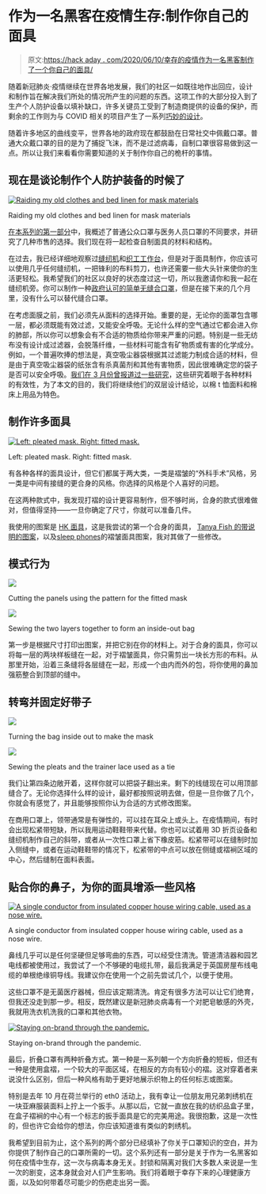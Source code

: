 # 作为一名黑客在疫情生存:制作你自己的面具

> 原文:[https://hack aday . com/2020/06/10/幸存的疫情作为一名黑客制作了一个你自己的面具/](https://hackaday.com/2020/06/10/surviving-the-pandemic-as-a-hacker-making-a-mask-of-your-very-own/)

随着新冠肺炎·疫情继续在世界各地发展，我们的社区一如既往地作出回应，设计和制作旨在解决我们所处的情况所产生的问题的东西。这项工作的大部分投入到了生产个人防护设备以填补缺口，许多关键员工受到了制造商提供的设备的保护，而剩余的工作则为与 COVID 相关的项目产生了一系列[巧妙的设计](https://hackaday.com/2020/04/23/3d-printed-covid-stuff-thats-not-face-shields-or-ventilators/)。

随着许多地区的曲线变平，世界各地的政府现在都鼓励在日常社交中佩戴口罩。普通大众戴口罩的目的是为了捕捉飞沫，而不是过滤病毒，自制口罩很容易做到这一点。所以让我们来看看你需要知道的关于制作你自己的桅杆的事情。

## 现在是谈论制作个人防护装备的时候了

[![Raiding my old clothes and bed linen for mask materials](../Images/3b0cfeacaa4f80702122ffdce1be1467.png)](https://hackaday.com/wp-content/uploads/2020/05/mask-fabric.jpg)

Raiding my old clothes and bed linen for mask materials

[在本系列的第一部分](https://hackaday.com/2020/06/03/surviving-the-pandemic-as-a-hacker-peering-behind-the-mask/)中，我概述了普通公众口罩与医务人员口罩的不同要求，并研究了几种市售的选择。我们现在将一起检查自制面具的材料和结构。

在过去，我已经详细地观察过[缝纫机](https://hackaday.com/2016/10/26/why-you-should-own-a-sewing-machine/)和[织工工作台](https://hackaday.com/2017/05/23/the-textile-bench/)，但是对于面具制作，你应该可以使用几乎任何缝纫机，一把锋利的布料剪刀，也许还需要一些大头针来使你的生活更轻松。我希望我们的社区以良好的状态度过这一切，所以我邀请你和我一起在缝纫机旁。你可以制作一种[政府认可的简单无缝合口罩](https://www.gov.uk/government/publications/how-to-wear-and-make-a-cloth-face-covering/how-to-wear-and-make-a-cloth-face-covering)，但是在接下来的几个月里，没有什么可以替代缝合口罩。

在考虑面膜之前，我们必须先从面料的选择开始。重要的是，无论你的面罩包含哪一层，都必须既能有效过滤，又能安全呼吸。无论什么样的空气通过它都会进入你的肺部，所以你可以想象会有不合适的物质给你带来严重的问题。特别是一些无纺布没有设计成过滤器，会脱落纤维，一些材料可能含有矿物质或有害的化学成分。例如，一个普遍吹捧的想法是，真空吸尘器袋根据其过滤能力制成合适的材料，但是由于真空吸尘器袋的纸张含有杀真菌剂和其他有害物质，因此很难确定您的袋子是否可以安全呼吸。[我们在 3 月份曾报道过一些研究](https://hackaday.com/2020/03/18/homemade-masks-in-a-time-of-shortage/)，这些研究着眼于各种材料的有效性，为了本文的目的，我们将继续他们的双层设计结论，以棉 t 恤面料和棉床上用品为特色。

## 制作许多面具

[![Left: pleated mask. Right: fitted mask.](../Images/76ee7a214c94dac962324130226a7954.png)](https://hackaday.com/wp-content/uploads/2020/05/mask-two-masks.jpg)

Left: pleated mask. Right: fitted mask.

有各种各样的面具设计，但它们都属于两大类，一类是褶皱的“外科手术”风格，另一类是中间有接缝的更合身的风格。你选择的风格是个人喜好的问题。

在这两种款式中，我发现打褶的设计更容易制作，但不够时尚，合身的款式很难做对，但值得坚持——一旦你确定了尺寸，你就可以准备几件。

我使用的图案是 [HK 面具](https://diymask.site/)，这是我尝试的第一个合身的面具， [Tanya Fish 的带说明的图案](https://tanyafish.com/tutorials/)，以及[sleep phones](https://www.sleepphones.com/Comfortable-Coronavirus-Face-Mask-Beard-Glasses-Fogging)的褶皱面具图案，我对其做了一些修改。

## 模式行为

[![](../Images/ba724a1226301816bf1b152b44254b3b.png)](https://hackaday.com/wp-content/uploads/2020/05/mask-cutting-fabric.jpg)

Cutting the panels using the pattern for the fitted mask

[![](../Images/5f4fd16316a6d64bd67a2421370123b5.png)](https://hackaday.com/wp-content/uploads/2020/05/mask-sewing.jpg)

Sewing the two layers together to form an inside-out bag

第一步是根据尺寸打印出图案，并把它别在你的材料上。对于合身的面具，你可以将每一层的两块样板缝在一起，对于褶皱面具，你只需剪出一块长方形的布料。从那里开始，沿着三条缝将各层缝在一起，形成一个由内而外的包，将你使用的鼻加强筋整合到顶部的缝中。

## 转弯并固定好带子

[![](../Images/190ca1df498296e65f1028f6160e4115.png)](https://hackaday.com/wp-content/uploads/2020/05/mask-turning-inside-out.jpg)

Turning the bag inside out to make the mask

[![](../Images/648ad094e955f23428a390e279511ee8.png)](https://hackaday.com/wp-content/uploads/2020/05/mask-sewing-tape.jpg)

Sewing the pleats and the trainer lace used as a tie

我们让第四条边敞开着，这样你就可以把袋子翻出来。剩下的线缝现在可以用顶部缝合了。无论你选择什么样的设计，最好都按照说明去做，但是一旦你做了几个，你就会有感觉了，并且能够按照你认为合适的方式修改图案。

在商用口罩上，领带通常是有弹性的，可以挂在耳朵上或头上。在疫情期间，有时会出现松紧带短缺，所以我用运动鞋鞋带来代替。你也可以试着用 3D 折页设备和缝纫机制作自己的斜带，或者从一次性口罩上省下橡皮筋。松紧带可以在缝制时加入侧缝中，或者在运动鞋鞋带的情况下，松紧带的中点可以放在侧缝或褶裥区域的中心，然后缝制在面料表面。

## 贴合你的鼻子，为你的面具增添一些风格

[![A single conductor from insulated copper house wiring cable, used as a nose wire.](../Images/7233061e5216fd236e2c4a0928af9d73.png)](https://hackaday.com/wp-content/uploads/2020/05/mask-nose-wire.jpg)

A single conductor from insulated copper house wiring cable, used as a nose wire.

鼻线几乎可以是任何坚硬但足够弯曲的东西，可以经受住清洗。管道清洁器和园艺电线都被使用过，我尝试了一个不够硬的电缆扎带，最后我满足于英国房屋布线电缆的单根绝缘铜导线。我建议你在使用一个之前先尝试几个，以便于使用。

这些口罩不是无菌医疗器械，但应该定期清洗。肯定有很多方法可以让它们绝育，但我还没走到那一步。相反，既然建议是新冠肺炎病毒有一个对肥皂敏感的外壳，我就用洗衣机洗我的口罩和其他衣物。

[![Staying on-brand through the pandemic.](../Images/92823aeb22d337b92c8afcd35c62bb2a.png)](https://hackaday.com/wp-content/uploads/2020/05/mask-hackaday-mask.jpg)

Staying on-brand through the pandemic.

最后，折叠口罩有两种折叠方式。第一种是一系列朝一个方向折叠的短板，但还有一种是使用盒褶，一个较大的平面区域，在相反的方向有较小的褶。这对穿着者来说没什么区别，但后一种风格有助于更好地展示织物上的任何标志或图案。

特别是去年 10 月在荷兰举行的 eth0 活动上，我有幸让一位朋友用兄弟刺绣机在一块亚麻服装面料上拧上一个扳手。从那以后，它就一直放在我的纺织品盒子里，在盒子褶裥的中心有一个标志的扳手面具是它的完美用途。我很抱歉，这是一次性的，但也许它会给你的想法，你应该知道谁有类似的刺绣机。

我希望到目前为止，这个系列的两个部分已经填补了你关于口罩知识的空白，并为你提供了制作自己的口罩所需的一切。这个系列还有一部分是关于作为一名黑客如何在疫情中生存，这一次与病毒本身无关。封锁和隔离对我们大多数人来说是一生一次的剧变，这本身就会对人们产生影响。我们将着眼于幸存下来的心理健康方面，以及如何带着尽可能少的伤疤走出另一面。